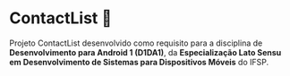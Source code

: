 # ContactList 🚀

Projeto ContactList desenvolvido como requisito para a disciplina de **Desenvolvimento para Android 1 (D1DA1)**, da **Especialização Lato Sensu em Desenvolvimento de Sistemas para Dispositivos Móveis** do IFSP.
